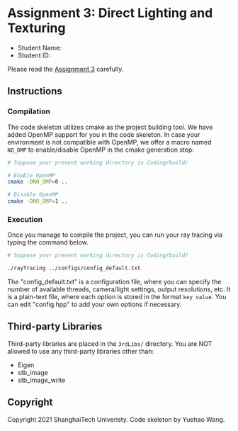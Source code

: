 # Assignment 3: Direct Lighting and Texturing

- Student Name:
- Student ID:

Please read the [Assignment 3](http://faculty.sist.shanghaitech.edu.cn/faculty/liuxp/course/cg1/assignment3/assignment3.html) carefully.

## Instructions

### Compilation

The code skeleton utilizes cmake as the project building tool. We have added OpenMP support for you in the code skeleton. In case your environment is not compatible with OpenMP, we offer a macro named `NO_OMP` to enable/disable OpenMP in the cmake generation step:

```bash
# Suppose your present working directory is Coding/build/

# Enable OpenMP
cmake -DNO_OMP=0 ..

# Disable OpenMP
cmake -DNO_OMP=1 ..
```

### Execution

Once you manage to compile the project, you can run your ray tracing via typing the command below.

```bash
# Suppose your present working directory is Coding/build/

./rayTracing ../configs/config_default.txt
```

The "config_default.txt" is a configuration file, where you can specify the number of available threads, camera/light settings, output resolutions, etc. It is a plain-text file, where each option is stored in the format `key value`. You can edit "config.hpp" to add your own options if necessary.


## Third-party Libraries

Third-party libraries are placed in the `3rdLibs/` directory. You are NOT allowed to use any third-party libraries other than:

- Eigen
- stb_image
- stb_image_write


## Copyright

Copyright 2021 ShanghaiTech Univeristy. Code skeleton by Yuehao Wang.
